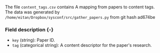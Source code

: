The file `content_tags.csv` contains A mapping from papers to content tags.
The data was generated by `/home/eitan/Dropbox/sysconf/src/gather_papers.py` from git hash ad674be


### Field description {-}

  * `key` (string): Paper ID.
  * `tag` (categorical string): A content descriptor for the paper's research.
